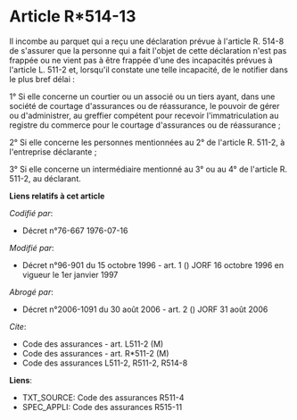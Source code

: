 # Article R*514-13

Il incombe au parquet qui a reçu une déclaration prévue à l'article R. 514-8 de s'assurer que la personne qui a fait l'objet
de cette déclaration n'est pas frappée ou ne vient pas à être frappée d'une des incapacités prévues à l'article L. 511-2 et,
lorsqu'il constate une telle incapacité, de le notifier dans le plus bref délai :

1° Si elle concerne un courtier ou un associé ou un tiers ayant, dans une société de courtage d'assurances ou de réassurance,
le pouvoir de gérer ou d'administrer, au greffier compétent pour recevoir l'immatriculation au registre du commerce pour le
courtage d'assurances ou de réassurance ;

2° Si elle concerne les personnes mentionnées au 2° de l'article R. 511-2, à l'entreprise déclarante ;

3° Si elle concerne un intermédiaire mentionné au 3° ou au 4° de l'article R. 511-2, au déclarant.

**Liens relatifs à cet article**

_Codifié par_:

  - Décret n°76-667 1976-07-16

_Modifié par_:

  - Décret n°96-901 du 15 octobre 1996 - art. 1 () JORF 16 octobre 1996 en vigueur le 1er janvier 1997

_Abrogé par_:

  - Décret n°2006-1091 du 30 août 2006 - art. 2 () JORF 31 août 2006

_Cite_:

  - Code des assurances - art. L511-2 (M)
  - Code des assurances - art. R*511-2 (M)
  - Code des assurances L511-2, R511-2, R514-8

**Liens**:

  - TXT_SOURCE: Code des assurances R511-4
  - SPEC_APPLI: Code des assurances R515-11
